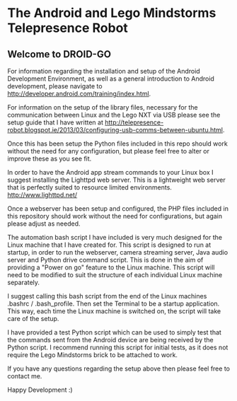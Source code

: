 # The Android and Lego Mindstorms Telepresence Robot

Welcome to DROID-GO
---------------------------

For information regarding the installation and setup of the Android Development Environment, as well as a general introduction to Android development, please navigate to http://developer.android.com/training/index.html.

For information on the setup of the library files, necessary for the communication between Linux and the Lego NXT via USB please see the setup guide that I have written at http://telepresence-robot.blogspot.ie/2013/03/configuring-usb-comms-between-ubuntu.html.

Once this has been setup the Python files included in this repo should work without the need for any configuration, but please feel free to alter or improve these as you see fit.

In order to have the Android app stream commands to your Linux box I suggest installing the Lighttpd web server. This is a lightweight web server that is perfectly suited to resource limited environments. http://www.lighttpd.net/

Once a webserver has been setup and configured, the PHP files included in this repository should work without the need for configurations, but again please adjust as needed.

The automation bash script I have included is very much designed for the Linux machine that I have created for. This script is designed to run at startup, in order to run the webserver, camera streaming server, Java audio server and Python drive command script. This is done in the aim of providing a "Power on go" feature to the Linux machine. This script will need to be modified to suit the structure of each individual Linux machine separately.

I suggest calling this bash script from the end of the Linux machines .bashrc / .bash_profile. Then set the Terminal to be a startup application. This way, each time the Linux machine is switched on, the script will take care of the setup.

I have provided a test Python script which can be used to simply test that the commands sent from the Android device are being received by the Python script. I recommend running this script for initial tests, as it does not require the Lego Mindstorms brick to be attached to work.

If you have any questions regarding the setup above then please feel free to contact me.

Happy Development :)

